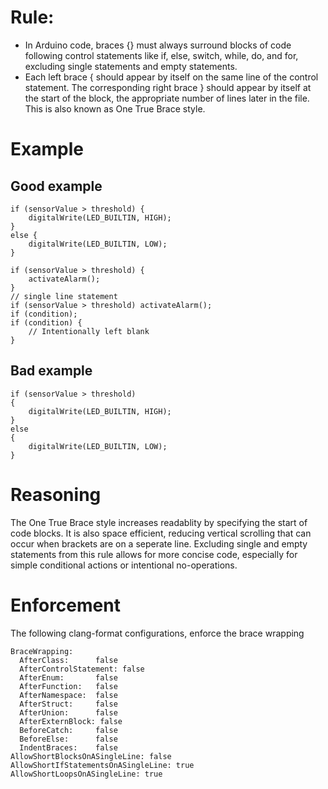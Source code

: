 # Rule:
- In Arduino code, braces {} must always surround blocks of code following control statements like if, else, switch, while, do, and for, excluding single statements and empty statements.
- Each left brace { should appear by itself on the same line of the control statement. The corresponding right brace } should appear by itself at the start of the block, the appropriate number of lines later in the file. This is also known as One True Brace style. 

# Example
## Good example
```
if (sensorValue > threshold) {
    digitalWrite(LED_BUILTIN, HIGH);
}
else {
    digitalWrite(LED_BUILTIN, LOW);
}

if (sensorValue > threshold) {
    activateAlarm();
}
// single line statement
if (sensorValue > threshold) activateAlarm();
if (condition);
if (condition) {
    // Intentionally left blank
}
```
## Bad example
```
if (sensorValue > threshold) 
{
    digitalWrite(LED_BUILTIN, HIGH);
}
else 
{
    digitalWrite(LED_BUILTIN, LOW);
}
```

# Reasoning
The One True Brace style increases readablity by specifying the start of code blocks. It is also space efficient, reducing vertical scrolling that can occur when brackets are on a seperate line. Excluding single and empty statements from this rule allows for more concise code, especially for simple conditional actions or intentional no-operations.

# Enforcement
The following clang-format configurations, enforce the brace wrapping
```
BraceWrapping:
  AfterClass:      false
  AfterControlStatement: false   
  AfterEnum:       false
  AfterFunction:   false         
  AfterNamespace:  false
  AfterStruct:     false
  AfterUnion:      false
  AfterExternBlock: false
  BeforeCatch:     false         
  BeforeElse:      false         
  IndentBraces:    false
AllowShortBlocksOnASingleLine: false
AllowShortIfStatementsOnASingleLine: true
AllowShortLoopsOnASingleLine: true
```